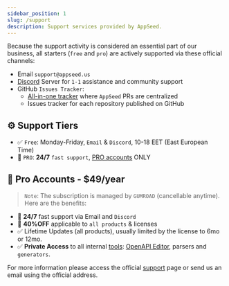```yaml
---
sidebar_position: 1
slug: /support
description: Support services provided by AppSeed.
---
```


<!-- # [Support](https://appseed.us/support/) -->

Because the support activity is considered an essential part of our business, all starters (`free` and `pro`) are actively supported via these official channels:

- Email `support@appseed.us`
- [Discord](https://discord.gg/fZC6hup) Server for `1-1` assistance and community support
- GitHub `Issues Tracker`:
  - [All-in-one tracker](https://github.com/app-generator/app-generator/issues) where `AppSeed` PRs are centralized
  - Issues tracker for each repository published on GitHub

## ⚙️ Support Tiers

- ✅ `Free`: Monday-Friday, `Email` & `Discord`, 10-18 EET (East European Time)
- 🚀 `PRO`: **24/7** `fast support`, [PRO accounts](https://appseed.us/terms/) ONLY

## 🚀 Pro Accounts - $49/year

> `Note`: The subscription is managed by `GUMROAD` (cancellable anytime). Here are the benefits:

- 🚀 **24/7** fast support via Email and `Discord`
- 🎁 **40%OFF** applicable to `all products` & licenses
- ✅ Lifetime Updates (all products), usually limited by the license to 6mo or 12mo.
- ✅ **Private Access** to all internal [tools](https://appseed.us/developer-tools/): [OpenAPI Editor](https://appseed.us/generator/openapi/), parsers and `generators`.

For more information please access the official [support](https://appseed.us/support/) page or send us an email using the official address.
